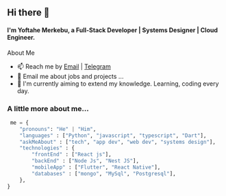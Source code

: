 ## Hi there 👋
#### I'm Yoftahe Merkebu, a Full-Stack Developer | Systems Designer | Cloud Engineer.

About Me

- 📫 Reach me by [Email](mailto:yoftahemerkebu2@gmail.com) | [Telegram](https://t.me/Yoftahe_Merkebu)
- 💬 Email me about jobs and projects ...
- 🔭 I'm currently aiming to extend my knowledge. Learning, coding every day.

### A little more about me...

```python
 me = {
    "pronouns": "He" | "Him",
    "languages" : ["Python", "javascript", "typescript", "Dart"],
    "askMeAbout" : ["tech", "app dev", "web dev", "systems design"],
    "technologies" : {
        "frontEnd" : ["React js"],
        "backEnd" : ["Node Js", "Nest JS"],
        "mobileApp" : ["Flutter", "React Native"],
        "databases" : ["mongo", "MySql", "Postgresql"],
    },
}
```


<!--
**Yoftahe1/Yoftahe1** is a ✨ _special_ ✨ repository because its `README.md` (this file) appears on your GitHub profile.


-->
